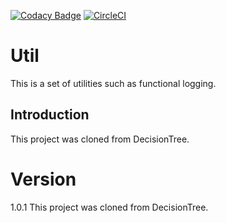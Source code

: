 [![Codacy Badge](https://api.codacy.com/project/badge/Grade/2d89f95b27b246e3bd1c3c116ff24004)](https://www.codacy.com/app/scalaprof/Util?utm_source=github.com&amp;utm_medium=referral&amp;utm_content=rchillyard/Util&amp;utm_campaign=Badge_Grade)
[![CircleCI](https://circleci.com/gh/rchillyard/Util.svg?style=svg)](https://circleci.com/gh/rchillyard/Util)

# Util
This is a set of utilities such as functional logging.

## Introduction
This project was cloned from DecisionTree.

# Version
1.0.1 This project was cloned from DecisionTree.